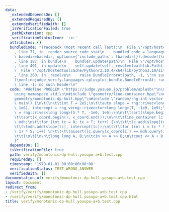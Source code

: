 ```yaml
---
data:
  _extendedDependsOn: []
  _extendedRequiredBy: []
  _extendedVerifiedWith: []
  _isVerificationFailed: true
  _pathExtension: cpp
  _verificationStatusIcon: ':x:'
  attributes: {}
  bundledCode: "Traceback (most recent call last):\n  File \"/opt/hostedtoolcache/Python/3.10.4/x64/lib/python3.10/site-packages/onlinejudge_verify/documentation/build.py\"\
    , line 71, in _render_source_code_stat\n    bundled_code = language.bundle(stat.path,\
    \ basedir=basedir, options={'include_paths': [basedir]}).decode()\n  File \"/opt/hostedtoolcache/Python/3.10.4/x64/lib/python3.10/site-packages/onlinejudge_verify/languages/cplusplus.py\"\
    , line 187, in bundle\n    bundler.update(path)\n  File \"/opt/hostedtoolcache/Python/3.10.4/x64/lib/python3.10/site-packages/onlinejudge_verify/languages/cplusplus_bundle.py\"\
    , line 401, in update\n    self.update(self._resolve(pathlib.Path(included), included_from=path))\n\
    \  File \"/opt/hostedtoolcache/Python/3.10.4/x64/lib/python3.10/site-packages/onlinejudge_verify/languages/cplusplus_bundle.py\"\
    , line 260, in _resolve\n    raise BundleErrorAt(path, -1, \"no such header\"\
    )\nonlinejudge_verify.languages.cplusplus_bundle.BundleErrorAt: random/rng-int-vector.hpp:\
    \ line -1: no such header\n"
  code: "#define PROBLEM \"https://judge.yosupo.jp/problem/aplusb\"\n\n#include <bits/stdc++.h>\n\
    using namespace std;\n\n#include \"geometry/line-container.hpp\"\n#include \"\
    geometry/monotonic-dp-hull.hpp\"\n#include \"random/rng-int-vector.hpp\"\n\nint\
    \ main() {\n\t{\n\t\tint T = 2e5;\n\t\tauto slope = rng::rivec<long long>(T, -1e6,\
    \ 1e6), intercept = rng_verng::rivecctor<long long>(T, -1e9, 1e9);\n\t\tauto x_coord\
    \ = rng::rivec<long long>(5 * T, -1e6, 1e6);\n\n\t\tsort(slope.begin(), slope.end());\n\
    \t\tsort(x_coord.begin(), x_coord.end());\n\n\t\tline_container lc;\n\t\tmonotonic_dp_hull\
    \ mdh;\n\t\tfor (int tc = 0; tc < T; tc++) {\n\t\t\tlc.add(slope[tc], intercept[tc]);\n\
    \t\t\tmdh.add(slope[tc], intercept[tc]);\n\t\t\tfor (int i = tc * 5; i < (tc +\
    \ 1) * 5; i++) \n\t\t\t\tassert(lc.query(x_coord[i]) == mdh.query(x_coord[i]));\n\
    \t\t}\n\t}\n\n\tlong long A, B;\n\tcin >> A >> B;\n\tcout << A + B << '\\n';\n\
    }"
  dependsOn: []
  isVerificationFile: true
  path: verify/monotonic-dp-hull.yosupo-a+b.test.cpp
  requiredBy: []
  timestamp: '1970-01-01 00:00:00+00:00'
  verificationStatus: TEST_WRONG_ANSWER
  verifiedWith: []
documentation_of: verify/monotonic-dp-hull.yosupo-a+b.test.cpp
layout: document
redirect_from:
- /verify/verify/monotonic-dp-hull.yosupo-a+b.test.cpp
- /verify/verify/monotonic-dp-hull.yosupo-a+b.test.cpp.html
title: verify/monotonic-dp-hull.yosupo-a+b.test.cpp
---
```

